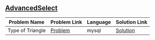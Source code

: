 ## [AdvancedSelect](https://www.hackerrank.com/domains/sql/advanced-select)

|Problem Name|Problem Link|Language|Solution Link|
---|---|---|---
|Type of Triangle|[Problem](https://www.hackerrank.com/challenges/what-type-of-triangle/problem)|mysql|[Solution](./what-type-of-triangle.sql)|
